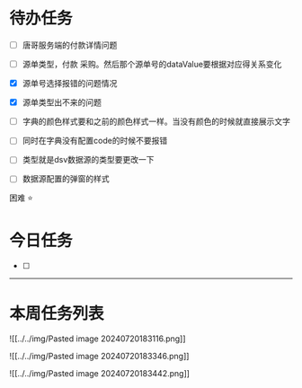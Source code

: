 # 待办任务
- [ ] 唐哥服务端的付款详情问题
- [ ] 源单类型，付款 采购。然后那个源单号的dataValue要根据对应得关系变化


- [x] 源单号选择报错的问题情况
- [x] 源单类型出不来的问题
- [ ] 字典的颜色样式要和之前的颜色样式一样。当没有颜色的时候就直接展示文字

- [ ] 同时在字典没有配置code的时候不要报错
- [ ] 类型就是dsv数据源的类型要更改一下
- [ ] 数据源配置的弹窗的样式

困难
⭐

# 今日任务
- [ ] 




------
# 本周任务列表

![[../../img/Pasted image 20240720183116.png]]

![[../../img/Pasted image 20240720183346.png]]

![[../../img/Pasted image 20240720183442.png]]